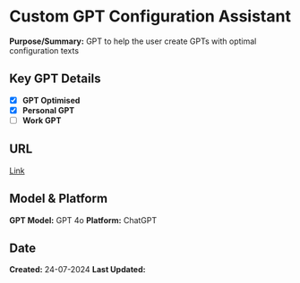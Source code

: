 # Custom GPT Configuration Assistant

**Purpose/Summary:** GPT to help the user create GPTs with optimal configuration texts

 
## Key GPT Details

- [x] **GPT Optimised**  
- [x] **Personal GPT**  
- [ ] **Work GPT**

## URL

[Link](https://chatgpt.com/g/g-Ch4CywyS4-custom-gpt-configuration-helper)

## Model & Platform

**GPT Model:**  GPT 4o
**Platform:** ChatGPT

## Date


**Created:** 24-07-2024
**Last Updated:** 

